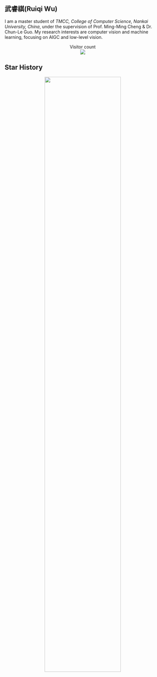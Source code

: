 ## 武睿祺(Ruiqi Wu)
I am a master student of _TMCC, College of Computer Science, Nankai University, China_, under the supervision of Prof. Ming-Ming Cheng & Dr. Chun-Le Guo. My research interests are computer vision and machine learning, focusing on AIGC and low-level vision.

</div>
<p align="center"> 
  Visitor count<br>
  <img src="https://profile-counter.glitch.me/RQ-Wu/count.svg" />
</p>

## Star History
<p align="center"> 
<img src="https://api.star-history.com/svg?repos=RQ-Wu/LAMP,RQ-Wu/RIDCP_dehazing,RQ-Wu/UnderwaterRanker,FishAndWasabi/YOLO-MS&type=Date" style="width:70%"/>
</p>
